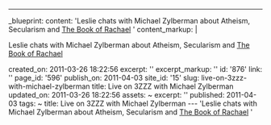 ---
_blueprint:
  content: 'Leslie chats with Michael Zylberman about Atheism, Secularism and [The
    Book of Rachael](http://cannold.com/articles/article/the-book-of-rachael/) '
  content_markup: |
    <p>Leslie chats with Michael Zylberman about Atheism, Secularism and <a href="http://cannold.com/articles/article/the-book-of-rachael/">The Book of Rachael</a></p>
  created_on: 2011-03-26 18:22:56
  excerpt: ''
  excerpt_markup: ''
  id: '876'
  link: ''
  page_id: '596'
  publish_on: 2011-04-03
  site_id: '15'
  slug: live-on-3zzz-with-michael-zylberman
  title: Live on 3ZZZ with Michael Zylberman
  updated_on: 2011-03-26 18:22:56
assets: ~
excerpt: ''
published: 2011-04-03
tags: ~
title: Live on 3ZZZ with Michael Zylberman
--- 'Leslie chats with Michael Zylberman about Atheism, Secularism and [The Book of
  Rachael](http://cannold.com/articles/article/the-book-of-rachael/) '
